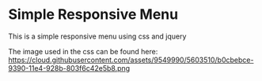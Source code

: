 Simple Responsive Menu
===============
This is a simple responsive menu using css and jquery

The image used in the css can be found here:
https://cloud.githubusercontent.com/assets/9549990/5603510/b0cbebce-9390-11e4-928b-803f6c42e5b8.png
